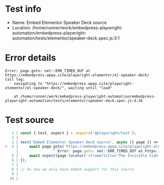 # Test info

- Name: Embed Elementor Speaker Deck source
- Location: /home/runner/work/embedpress-playwright-automation/embedpress-playwright-automation/tests/elementor/speaker-deck.spec.js:3:1

# Error details

```
Error: page.goto: net::ERR_TIMED_OUT at https://embedpress.wpqa.site/playwright-elementor/el-speaker-deck/
Call log:
  - navigating to "https://embedpress.wpqa.site/playwright-elementor/el-speaker-deck/", waiting until "load"

    at /home/runner/work/embedpress-playwright-automation/embedpress-playwright-automation/tests/elementor/speaker-deck.spec.js:4:16
```

# Test source

```ts
   1 | const { test, expect } = require('@playwright/test');
   2 |
   3 | test('Embed Elementor Speaker Deck source', async ({ page }) => {
>  4 |     await page.goto('https://embedpress.wpqa.site/playwright-elementor/el-speaker-deck/');
     |                ^ Error: page.goto: net::ERR_TIMED_OUT at https://embedpress.wpqa.site/playwright-elementor/el-speaker-deck/
   5 |     await expect(page.locator('iframe[title="The Invisible Side of Design"]').contentFrame().getByRole('button', { name: 'Next slide' })).toBeVisible();
   6 | });
   7 |
   8 | // As now we only have embed support for this Source
   9 |
  10 |
```